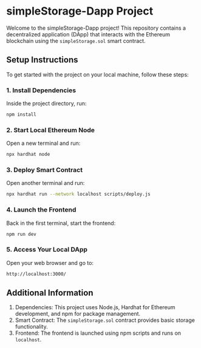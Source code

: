 # simpleStorage-Dapp Project

Welcome to the simpleStorage-Dapp project! This repository contains a decentralized application (DApp) that interacts with the Ethereum blockchain using the `simpleStorage.sol` smart contract.

## Setup Instructions

To get started with the project on your local machine, follow these steps:

### 1. Install Dependencies

Inside the project directory, run:
```bash
npm install
```
### 2. Start Local Ethereum Node

Open a new terminal and run:
```bash
npx hardhat node
```
### 3. Deploy Smart Contract

Open another terminal and run:
```bash
npx hardhat run --network localhost scripts/deploy.js
```
### 4. Launch the Frontend

Back in the first terminal, start the frontend:
```bash
npm run dev
```
### 5. Access Your Local DApp

Open your web browser and go to:
```bash
http://localhost:3000/
```

## Additional Information
1) Dependencies: This project uses Node.js, Hardhat for Ethereum development, and npm for package management.
2) Smart Contract: The `simpleStorage.sol` contract provides basic storage functionality.
3) Frontend: The frontend is launched using npm scripts and runs on `localhost`.
